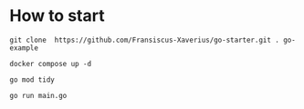 # How to start

```shell
git clone  https://github.com/Fransiscus-Xaverius/go-starter.git . go-example

docker compose up -d

go mod tidy

go run main.go
```